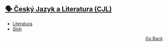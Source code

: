 ## <a href="./..">🗣️ Český Jazyk a Literatura (CJL)</a>

- [Literatura](./literatura)
- [Sloh](./sloh)

<p align="right">
  <a href="./..">Go Back</a>
</p>
